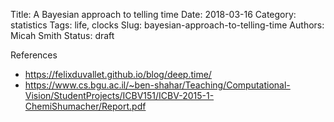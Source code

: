 Title: A Bayesian approach to telling time
Date: 2018-03-16
Category: statistics
Tags: life, clocks
Slug: bayesian-approach-to-telling-time
Authors: Micah Smith
Status: draft

References
- https://felixduvallet.github.io/blog/deep.time/
- https://www.cs.bgu.ac.il/~ben-shahar/Teaching/Computational-Vision/StudentProjects/ICBV151/ICBV-2015-1-ChemiShumacher/Report.pdf
